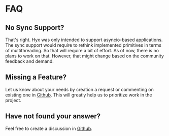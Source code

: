 FAQ
===

## No Sync Support?

That's right. Hyx was only intended to support asyncio-based applications. 
The sync support would require to rethink implemented primitives in terms of multithreading. 
So that will require a bit of effort. As of now, there is no plans to work on that. 
However, that might change based on the community feedback and demand.

## Missing a Feature?

Let us know about your needs by creation a request or commenting on existing one in [Github](https://github.com/roma-glushko/hyx/discussions/categories/polls).
This will greatly help us to prioritize work in the project.

## Have not found your answer?

Feel free to create a discussion in [Github](https://github.com/roma-glushko/hyx/discussions/categories/q-a).